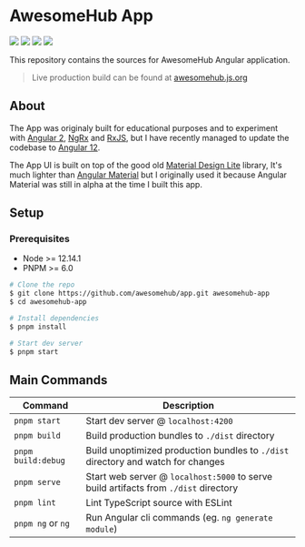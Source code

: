 # AwesomeHub App

[![][ci-img]][ci-url] [![][netlify-img]][netlify-url] [![][website-img]][website-url] [![][angular-img]][angular-url]

This repository contains the sources for AwesomeHub Angular application.

> Live production build can be found at [awesomehub.js.org](https://awesomehub.js.org)

## About
The App was originaly built for educational purposes and to experiment with [Angular 2](https://v2.angular.io/), [NgRx](https://ngrx.io/) and [RxJS](https://www.learnrxjs.io/), but
I have recently managed to update the codebase to [Angular 12](https://v12.angular.io/).

The App UI is built on top of the good old [Material Design Lite](https://getmdl.io/) library, It's much lighter than [Angular Material](https://material.angular.io/)
but I originally used it because Angular Material was still in alpha at the time I built this app.

## Setup

### Prerequisites

- Node >= 12.14.1
- PNPM >= 6.0

```bash
# Clone the repo
$ git clone https://github.com/awesomehub/app.git awesomehub-app
$ cd awesomehub-app

# Install dependencies
$ pnpm install

# Start dev server
$ pnpm start
```

## Main Commands

|Command|Description|
|---|---|
|`pnpm start`|Start dev server @ `localhost:4200`|
|`pnpm build`|Build production bundles to `./dist` directory|
|`pnpm build:debug`|Build unoptimized production bundles to `./dist` directory and watch for changes|
|`pnpm serve`|Start web server @ `localhost:5000` to serve build artifacts from `./dist` directory|
|`pnpm lint`|Lint TypeScript source with ESLint |
|`pnpm ng` or `ng`|Run Angular cli commands (eg. `ng generate module`)|


[ci-url]: https://github.com/awesomehub/app/actions/workflows/main.yml
[ci-img]: https://img.shields.io/github/workflow/status/awesomehub/app/CI/master?logo=github
[netlify-url]: https://app.netlify.com/sites/awesomehub/deploys
[netlify-img]: https://img.shields.io/netlify/968920d6-f8ff-4967-93d7-9e55861c1174?logo=netlify&logoColor=white
[angular-url]: https://github.com/angular/angular/releases/tag/12.0.0
[angular-img]: https://img.shields.io/badge/angular-v12-dd0131.svg?logo=angular
[website-url]: https://awesomehub.js.org
[website-img]: https://img.shields.io/website?logo=statuspal&url=https%3A%2F%2Fawesomehub.js.org
